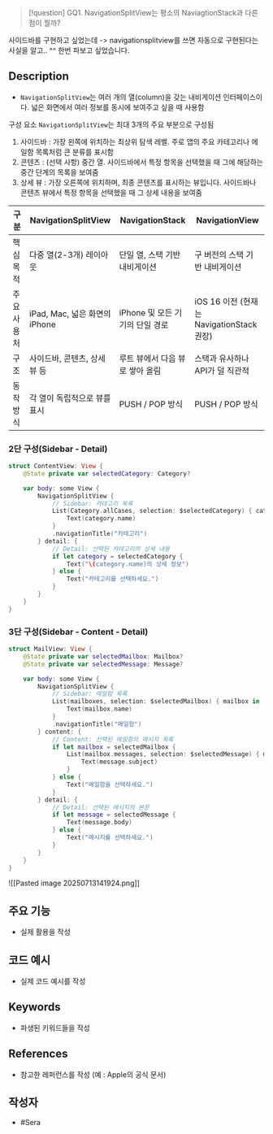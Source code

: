 >[!question]
>GQ1. NavigationSplitView는 평소의 NaviagtionStack과 다른점이 뭘까?

사이드바를 구현하고 싶었는데 -> navigationsplitview를 쓰면 자동으로 구현된다는 사실을 알고.. ^^ 한번 파보고 싶었습니다.
## Description
- `NavigationSplitView`는 여러 개의 열(column)을 갖는 내비게이션 인터페이스이다. 넓은 화면에서 여러 정보를 동시에 보여주고 싶을 때 사용함


구성 요소
`NavigationSplitView`는 최대 3개의 주요 부분으로 구성됨
1. 사이드바 : 가장 왼쪽에 위치하는 최상위 탐색 레벨. 주로 앱의 주요 카테고리나 메일함 목록처럼 큰 분류를 표시함
2. 콘텐츠 : (선택 사항) 중간 열. 사이드바에서 특정 항목을 선택했을 때 그에 해당하는 중간 단계의 목록을 보여줌
3. 상세 뷰 : 가장 오른쪽에 위치하며, 최종 콘텐츠를 표시하는 뷰입니다. 사이드바나 콘텐츠 뷰에서 특정 항목을 선택했을 때 그 상세 내용을 보여줌


| 구분     | NavigationSplitView      | NavigationStack       | NavigationView                     |
| ------ | ------------------------ | --------------------- | ---------------------------------- |
| 핵심 목적  | 다중 열(2-3개) 레이아웃          | 단일 열, 스택 기반 내비게이션     | 구 버전의 스택 기반 내비게이션                  |
| 주요 사용처 | iPad, Mac, 넓은 화면의 iPhone | iPhone 및 모든 기기의 단일 경로 | iOS 16 이전 (현재는 NavigationStack 권장) |
| 구조     | 사이드바, 콘텐츠, 상세 뷰 등        | 루트 뷰에서 다음 뷰로 쌓아 올림    | 스택과 유사하나 API가 덜 직관적                |
| 동작 방식  | 각 열이 독립적으로 뷰를 표시         | PUSH / POP 방식         | PUSH / POP 방식                      |



### 2단 구성(Sidebar - Detail)
```swift
struct ContentView: View {
    @State private var selectedCategory: Category?

    var body: some View {
        NavigationSplitView {
            // Sidebar: 카테고리 목록
            List(Category.allCases, selection: $selectedCategory) { category in
                Text(category.name)
            }
            .navigationTitle("카테고리")
        } detail: {
            // Detail: 선택된 카테고리의 상세 내용
            if let category = selectedCategory {
                Text("\(category.name)의 상세 정보")
            } else {
                Text("카테고리를 선택하세요.")
            }
        }
    }
}
```

### 3단 구성(Sidebar - Content - Detail)
```swift
struct MailView: View {
    @State private var selectedMailbox: Mailbox?
    @State private var selectedMessage: Message?

    var body: some View {
        NavigationSplitView {
            // Sidebar: 메일함 목록
            List(mailboxes, selection: $selectedMailbox) { mailbox in
                Text(mailbox.name)
            }
            .navigationTitle("메일함")
        } content: {
            // Content: 선택된 메일함의 메시지 목록
            if let mailbox = selectedMailbox {
                List(mailbox.messages, selection: $selectedMessage) { message in
                    Text(message.subject)
                }
            } else {
                Text("메일함을 선택하세요.")
            }
        } detail: {
            // Detail: 선택된 메시지의 본문
            if let message = selectedMessage {
                Text(message.body)
            } else {
                Text("메시지를 선택하세요.")
            }
        }
    }
}
```
![[Pasted image 20250713141924.png]]


## 주요 기능
+ 실제 활용을 작성

## 코드 예시
+ 실제 코드 예시를 작성

## Keywords
+ 파생된 키워드들을 작성

## References
- 참고한 레퍼런스를 작성 (예 : Apple의 공식 문서)

## 작성자
- #Sera 